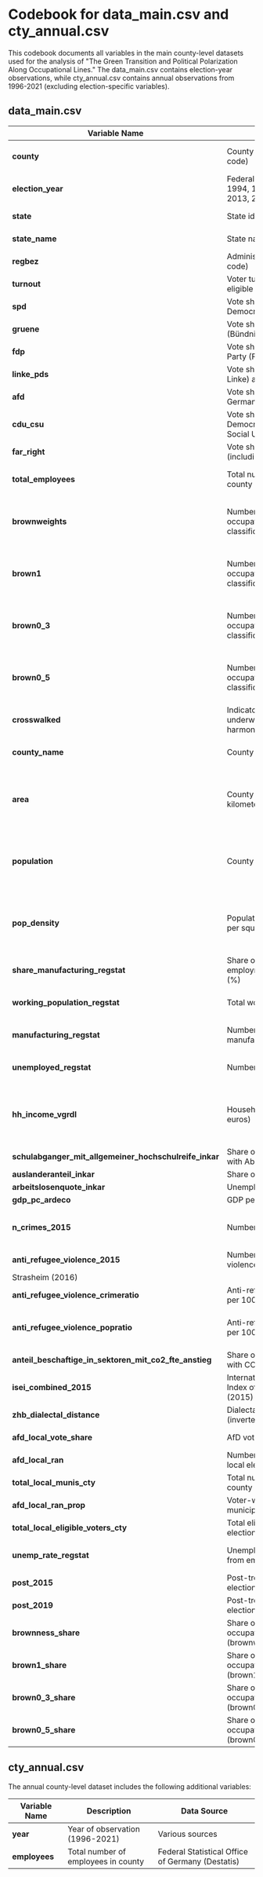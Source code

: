 # Codebook for data_main.csv and cty_annual.csv

This codebook documents all variables in the main county-level datasets used for the analysis of "The Green Transition and Political Polarization Along Occupational Lines." The data_main.csv contains election-year observations, while cty_annual.csv contains annual observations from 1996-2021 (excluding election-specific variables).

## data_main.csv

| Variable Name | Description | Data Source |
|---------------|-------------|-------------|
| **county** | County identifier (5-digit AGS code) | Federal Statistical Office of Germany (Destatis) |
| **election_year** | Federal election year (1990, 1994, 1998, 2002, 2005, 2009, 2013, 2017, 2021) | Federal Statistical Office of Germany (Destatis) |
| **state** | State identifier (2-digit code) | Derived from county code |
| **state_name** | State name | Derived from state code |
| **regbez** | Administrative district (3-digit code) | Derived from county code |
| **turnout** | Voter turnout (proportion of eligible voters who voted) | GERDA: The German Election Database |
| **spd** | Vote share for Social Democratic Party (SPD) | GERDA: The German Election Database |
| **gruene** | Vote share for Green Party (Bündnis 90/Die Grünen) | GERDA: The German Election Database |
| **fdp** | Vote share for Free Democratic Party (FDP) | GERDA: The German Election Database |
| **linke_pds** | Vote share for Left Party (Die Linke) and predecessor PDS | GERDA: The German Election Database |
| **afd** | Vote share for Alternative for Germany (AfD) | GERDA: The German Election Database |
| **cdu_csu** | Vote share for Christian Democratic Union/Christian Social Union (CDU/CSU) | GERDA: The German Election Database |
| **far_right** | Vote share for far-right parties (including AfD, NPD, DVU, REP) | GERDA: The German Election Database |
| **total_employees** | Total number of employees in county | Federal Statistical Office of Germany (Destatis) |
| **brownweights** | Number of employees in brown occupations (weighted classification) | Vona et al. (2018), Cavalotti et al. (2025), German Federal Employment Agency |
| **brown1** | Number of employees in brown occupations (strict classification) | Vona et al. (2018), Cavalotti et al. (2025), German Federal Employment Agency |
| **brown0_3** | Number of employees in brown occupations (0.3 threshold classification) | Vona et al. (2018), Cavalotti et al. (2025), German Federal Employment Agency |
| **brown0_5** | Number of employees in brown occupations (0.5 threshold classification) | Vona et al. (2018), Cavalotti et al. (2025), German Federal Employment Agency |
| **crosswalked** | Indicator for counties that underwent boundary harmonization | Derived from crosswalk process |
| **county_name** | County name | Federal Statistical Office of Germany (Destatis) |
| **area** | County area in square kilometers | Federal Institute for Research on Building, Urban Affairs, and Spatial Development (BBSR) |
| **population** | County population | Federal Institute for Research on Building, Urban Affairs, and Spatial Development (BBSR) |
| **pop_density** | Population density (inhabitants per square kilometer) | Federal Institute for Research on Building, Urban Affairs, and Spatial Development (BBSR) |
| **share_manufacturing_regstat** | Share of manufacturing employment in total employment (%) | Federal Statistical Office of Germany (Destatis) |
| **working_population_regstat** | Total working population | Federal Statistical Office of Germany (Destatis) |
| **manufacturing_regstat** | Number of employees in manufacturing sector | Federal Statistical Office of Germany (Destatis) |
| **unemployed_regstat** | Number of unemployed persons | Federal Statistical Office of Germany (Destatis) |
| **hh_income_vgrdl** | Household income per capita (in euros) | National economic accounts of the federal states (Volkswirtschaftliche Gesamtrechnung der Länder) |
| **schulabganger_mit_allgemeiner_hochschulreife_inkar** | Share of high school graduates with Abitur (%) | INKAR database |
| **auslanderanteil_inkar** | Share of foreign residents (%) | INKAR database |
| **arbeitslosenquote_inkar** | Unemployment rate (%) | INKAR database |
| **gdp_pc_ardeco** | GDP per capita (in euros) | ARDECO database |
| **n_crimes_2015** | Number of crimes in 2015 | Federal Criminal Police Office (BKA) - Polizeiliche Kriminalstatistik |
| **anti_refugee_violence_2015** | Number of anti-refugee violence incidents in 2015 | Bencek and
Strasheim (2016) |
| **anti_refugee_violence_crimeratio** | Anti-refugee violence incidents per 1000 crimes | Derived from the two sources above |
| **anti_refugee_violence_popratio** | Anti-refugee violence incidents per 100,000 inhabitants | Derived from Bencek and Strasheim (2016) and BBSR |
| **anteil_beschaftige_in_sektoren_mit_co2_fte_anstieg** | Share of employees in sectors with CO2 emissions increase |  Südekum and Rademacher (2024) |
| **isei_combined_2015** | International Socio-Economic Index of Occupational Status (2015) | SOEP data processed remotely |
| **zhb_dialectal_distance** | Dialectal distance from Hanover (inverted for interpretation) | Ziblatt, Hilbig, and Bischof (2024) |
| **afd_local_vote_share** | AfD vote share in local elections | GERDA: The German Election Database |
| **afd_local_ran** | Number of AfD candidates in local elections | GERDA: The German Election Database |
| **total_local_munis_cty** | Total number of municipalities in county | GERDA: The German Election Database |
| **afd_local_ran_prop** | Voter-weighted proportion of municipalities where AfD ran | GERDA: The German Election Database |
| **total_local_eligible_voters_cty** | Total eligible voters in local elections | GERDA: The German Election Database |
| **unemp_rate_regstat** | Unemployment rate calculated from employment data (%) | Federal Statistical Office of Germany (Destatis) |
| **post_2015** | Post-treatment indicator (1 if election year > 2015) | Derived from election year |
| **post_2019** | Post-treatment indicator (1 if election year > 2019) | Derived from election year |
| **brownness_share** | Share of employees in brown occupations (brownweights/total_employees) | Derived from employment data |
| **brown1_share** | Share of employees in brown occupations (brown1/total_employees) | Derived from employment data |
| **brown0_3_share** | Share of employees in brown occupations (brown0_3/total_employees) | Derived from employment data |
| **brown0_5_share** | Share of employees in brown occupations (brown0_5/total_employees) | Derived from employment data |

## cty_annual.csv

The annual county-level dataset includes the following additional variables:

| Variable Name | Description | Data Source |
|---------------|-------------|-------------|
| **year** | Year of observation (1996-2021) | Various sources |
| **employees** | Total number of employees in county | Federal Statistical Office of Germany (Destatis) |